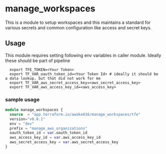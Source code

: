 # manage_workspaces
This is a module to setup workspaces and this maintains a standard for various secrets and common configuration like 
access and secret keys.

## Usage
This module requires setting following env variables in caller module. Ideally these should be part of pipeline
```shell
  export TFE_TOKEN=<Your Token>
  export TF_VAR_oauth_token_id=<Your Token Id> # ideally it should be a data lookup, but that did not work for me
  export TF_VAR_aws_secret_access_key=<aws_secret_access_key>
  export TF_VAR_aws_access_key_id=<aws_access_key>

```

### sample usage
````terraform
module manage_workspaces {
  source  = "app.terraform.io/awake416/manage_workspaces/tfe"
  version="v0.0.1"
  env = "dev"
  prefix = "manage_aws_organizations"
  oauth_token_id = var.oauth_token_id
  aws_access_key_id = var.aws_access_key_id
  aws_secret_access_key = var.aws_secret_access_key
}
````
